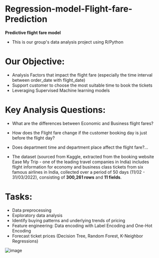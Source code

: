 # Regression-model-Flight-fare-Prediction
**Predictive flight fare model**
- This is our group's data analysis project using R/Python
# Our Objective:
- Analysis Factors that impact the flight fare (especially the time interval between order_date with flight_date)
- Support customer to choose the most suitable time to book the tickets
- Leveraging Supervised Machine learning models
# Key Analysis Questions:
- What are the differences between Economic and Business flight fares?
- How does the Flight fare change if the customer booking day is just before the flight day?
- Does department time and department place affect the flight fare?...

- The dataset (sourced from Kaggle, extracted from the booking website Ease My Trip - one of the leading travel companies in India) includes flight information for economy and business class tickets from six famous airlines in India, collected over a period of 50 days (11/02 - 31/03/2022), consisting of **300,261 rows** and **11 fields**.

# Tasks:
- Data preprocessing
- Exploratory data analysis
- Identify buying patterns and underlying trends of pricing
- Feature engineering: Data encoding with Label Encoding and One-Hot Encoding
- Forecast ticket prices (Decision Tree, Random Forest, K-Neighbor Regressions)

![image](https://github.com/baotram237/Regression-model-Flight-fare-Prediction/assets/82713550/4503db9f-b8dc-448f-8ee9-1b186f4a09b2)


